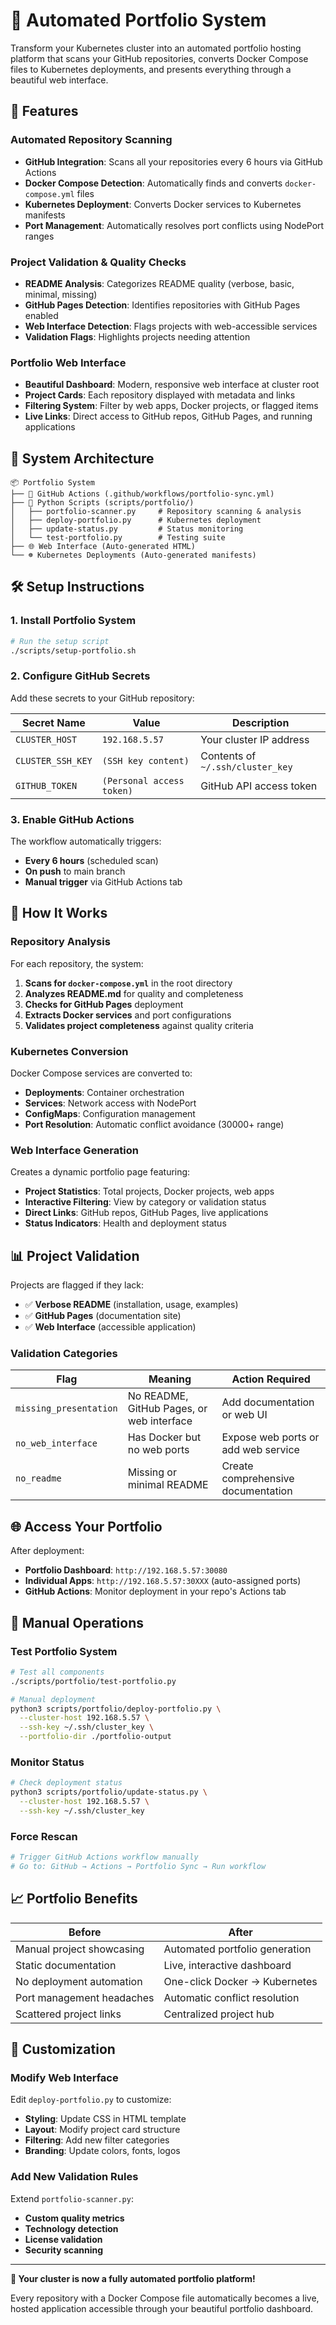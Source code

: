 # 🎨 Automated Portfolio System

Transform your Kubernetes cluster into an automated portfolio hosting platform that scans your GitHub repositories, converts Docker Compose files to Kubernetes deployments, and presents everything through a beautiful web interface.

## 🚀 Features

### Automated Repository Scanning
- **GitHub Integration**: Scans all your repositories every 6 hours via GitHub Actions
- **Docker Compose Detection**: Automatically finds and converts `docker-compose.yml` files
- **Kubernetes Deployment**: Converts Docker services to Kubernetes manifests
- **Port Management**: Automatically resolves port conflicts using NodePort ranges

### Project Validation & Quality Checks
- **README Analysis**: Categorizes README quality (verbose, basic, minimal, missing)
- **GitHub Pages Detection**: Identifies repositories with GitHub Pages enabled
- **Web Interface Detection**: Flags projects with web-accessible services
- **Validation Flags**: Highlights projects needing attention

### Portfolio Web Interface
- **Beautiful Dashboard**: Modern, responsive web interface at cluster root
- **Project Cards**: Each repository displayed with metadata and links
- **Filtering System**: Filter by web apps, Docker projects, or flagged items
- **Live Links**: Direct access to GitHub repos, GitHub Pages, and running applications

## 📁 System Architecture

```
📦 Portfolio System
├── 🔄 GitHub Actions (.github/workflows/portfolio-sync.yml)
├── 🐍 Python Scripts (scripts/portfolio/)
│   ├── portfolio-scanner.py     # Repository scanning & analysis
│   ├── deploy-portfolio.py      # Kubernetes deployment
│   ├── update-status.py         # Status monitoring
│   └── test-portfolio.py        # Testing suite
├── 🌐 Web Interface (Auto-generated HTML)
└── ☸️ Kubernetes Deployments (Auto-generated manifests)
```

## 🛠️ Setup Instructions

### 1. Install Portfolio System
```bash
# Run the setup script
./scripts/setup-portfolio.sh
```

### 2. Configure GitHub Secrets
Add these secrets to your GitHub repository:

| Secret Name | Value | Description |
|-------------|-------|-------------|
| `CLUSTER_HOST` | `192.168.5.57` | Your cluster IP address |
| `CLUSTER_SSH_KEY` | `(SSH key content)` | Contents of `~/.ssh/cluster_key` |
| `GITHUB_TOKEN` | `(Personal access token)` | GitHub API access token |

### 3. Enable GitHub Actions
The workflow automatically triggers:
- **Every 6 hours** (scheduled scan)
- **On push** to main branch
- **Manual trigger** via GitHub Actions tab

## 🎯 How It Works

### Repository Analysis
For each repository, the system:
1. **Scans for `docker-compose.yml`** in the root directory
2. **Analyzes README.md** for quality and completeness
3. **Checks for GitHub Pages** deployment
4. **Extracts Docker services** and port configurations
5. **Validates project completeness** against quality criteria

### Kubernetes Conversion
Docker Compose services are converted to:
- **Deployments**: Container orchestration
- **Services**: Network access with NodePort
- **ConfigMaps**: Configuration management
- **Port Resolution**: Automatic conflict avoidance (30000+ range)

### Web Interface Generation
Creates a dynamic portfolio page featuring:
- **Project Statistics**: Total projects, Docker projects, web apps
- **Interactive Filtering**: View by category or validation status
- **Direct Links**: GitHub repos, GitHub Pages, live applications
- **Status Indicators**: Health and deployment status

## 📊 Project Validation

Projects are flagged if they lack:
- ✅ **Verbose README** (installation, usage, examples)
- ✅ **GitHub Pages** (documentation site)
- ✅ **Web Interface** (accessible application)

### Validation Categories
| Flag | Meaning | Action Required |
|------|---------|----------------|
| `missing_presentation` | No README, GitHub Pages, or web interface | Add documentation or web UI |
| `no_web_interface` | Has Docker but no web ports | Expose web ports or add web service |
| `no_readme` | Missing or minimal README | Create comprehensive documentation |

## 🌐 Access Your Portfolio

After deployment:
- **Portfolio Dashboard**: `http://192.168.5.57:30080`
- **Individual Apps**: `http://192.168.5.57:30XXX` (auto-assigned ports)
- **GitHub Actions**: Monitor deployment in your repo's Actions tab

## 🔧 Manual Operations

### Test Portfolio System
```bash
# Test all components
./scripts/portfolio/test-portfolio.py

# Manual deployment
python3 scripts/portfolio/deploy-portfolio.py \
  --cluster-host 192.168.5.57 \
  --ssh-key ~/.ssh/cluster_key \
  --portfolio-dir ./portfolio-output
```

### Monitor Status
```bash
# Check deployment status
python3 scripts/portfolio/update-status.py \
  --cluster-host 192.168.5.57 \
  --ssh-key ~/.ssh/cluster_key
```

### Force Rescan
```bash
# Trigger GitHub Actions workflow manually
# Go to: GitHub → Actions → Portfolio Sync → Run workflow
```

## 📈 Portfolio Benefits

| Before | After |
|--------|-------|
| Manual project showcasing | Automated portfolio generation |
| Static documentation | Live, interactive dashboard |
| No deployment automation | One-click Docker → Kubernetes |
| Port management headaches | Automatic conflict resolution |
| Scattered project links | Centralized project hub |

## 🎨 Customization

### Modify Web Interface
Edit `deploy-portfolio.py` to customize:
- **Styling**: Update CSS in HTML template
- **Layout**: Modify project card structure  
- **Filtering**: Add new filter categories
- **Branding**: Update colors, fonts, logos

### Add New Validation Rules
Extend `portfolio-scanner.py`:
- **Custom quality metrics**
- **Technology detection**
- **License validation**
- **Security scanning**

---

**🎉 Your cluster is now a fully automated portfolio platform!**

Every repository with a Docker Compose file automatically becomes a live, hosted application accessible through your beautiful portfolio dashboard.
